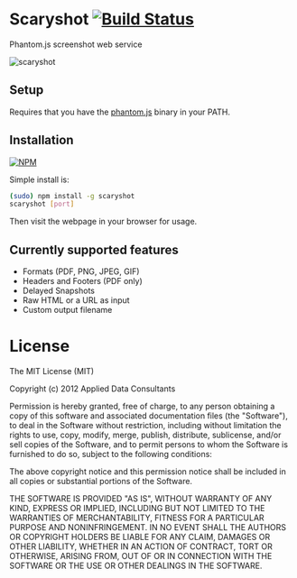# Scaryshot [![Build Status](https://travis-ci.org/applieddataconsultants/scaryshot.png?branch=master)](https://travis-ci.org/applieddataconsultants/scaryshot)

Phantom.js screenshot web service

![scaryshot](https://raw.github.com/applieddataconsultants/scaryshot/master/scaryshot.png)

## Setup

Requires that you have the [phantom.js](http://phantomjs.org/) binary in your PATH.

## Installation

[![NPM](https://nodei.co/npm/scaryshot.png?downloads=true)](https://nodei.co/npm/scaryshot)

Simple install is:

```sh
(sudo) npm install -g scaryshot
scaryshot [port]
```

Then visit the webpage in your browser for usage.

## Currently supported features

* Formats (PDF, PNG, JPEG, GIF)
* Headers and Footers (PDF only)
* Delayed Snapshots
* Raw HTML or a URL as input
* Custom output filename

# License

The MIT License (MIT)

Copyright (c) 2012 Applied Data Consultants

Permission is hereby granted, free of charge, to any person obtaining a copy of
this software and associated documentation files (the "Software"), to deal in
the Software without restriction, including without limitation the rights to
use, copy, modify, merge, publish, distribute, sublicense, and/or sell copies of
the Software, and to permit persons to whom the Software is furnished to do so,
subject to the following conditions:

The above copyright notice and this permission notice shall be included in all
copies or substantial portions of the Software.

THE SOFTWARE IS PROVIDED "AS IS", WITHOUT WARRANTY OF ANY KIND, EXPRESS OR
IMPLIED, INCLUDING BUT NOT LIMITED TO THE WARRANTIES OF MERCHANTABILITY, FITNESS
FOR A PARTICULAR PURPOSE AND NONINFRINGEMENT. IN NO EVENT SHALL THE AUTHORS OR
COPYRIGHT HOLDERS BE LIABLE FOR ANY CLAIM, DAMAGES OR OTHER LIABILITY, WHETHER
IN AN ACTION OF CONTRACT, TORT OR OTHERWISE, ARISING FROM, OUT OF OR IN
CONNECTION WITH THE SOFTWARE OR THE USE OR OTHER DEALINGS IN THE SOFTWARE.
